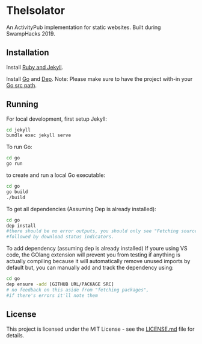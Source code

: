 # TheIsolator

An ActivityPub implementation for static websites. Built during SwampHacks 2019.

## Installation

Install [Ruby and Jekyll](https://jekyllrb.com/docs/installation/).

Install [Go](https://golang.org/dl/) and [Dep](https://github.com/golang/dep). Note: Please make sure to have the project with-in your [Go src path](https://golang.org/doc/code.html).

<!-- Add Go Info -->

## Running

For local development, first setup Jekyll:

```bash
cd jekyll
bundle exec jekyll serve
```

To run Go:

```bash
cd go
go run
```

to create and run a local Go executable:

```bash
cd go
go build
./build
```

To get all dependencies (Assuming Dep is already installed):
```bash
cd go
dep install
#there should be no error outputs, you should only see "Fetching sources"
#followed by download status indicators. 
```

To add dependency (assuming dep is already installed)
If youre using VS code, the GOlang extension will prevent you from testing if
anything is actually compiling because it will automatically remove unused imports by default
but, you can manually add and track the dependency using:
```bash
cd go
dep ensure -add [GITHUB URL/PACKAGE SRC]
# no feedback on this aside from "fetching packages",
#if there's errors it'll note them
```


## License

This project is licensed under the MIT License - see the [LICENSE.md](LICENSE.md) file for details.
